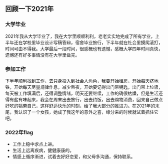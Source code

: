 ## 回顾一下2021年
### 大学毕业
2021年我从大学毕业了，我在大学里顺顺利利，老老实实地完成了所有学业，上半年还在学校里毕业设计写稿答辩，宿舍毕业旅行，下半年就在社会里摸爬滚打，时间可由不得我。大学最后一段时间，很感概也有遗憾，感概大学四年时间真快，遗憾还有好多事情没有在大学里做完。
### 参加工作
下半年顺利找到工作，去只身投入到社会人角色，我要开始租房，开始每天挤地铁，开始每天尽量规律作息，减少熬夜，开始要记得出门带钥匙，出门带上垃圾，每天被工作填满后，还得调整情绪，明天还要继续，工作的确很枯燥，但是生活还得有盐有味起来，我会在周末出去旅行，出去约饭，出去购物消费，回来自己做点好吃的犒劳自己，这样舒适快乐的时刻，给了我大部分的推进力。在2021年的末尾，我认识了一个女孩，她成了我这年的意外之喜，缘分来的时候就试着抓住它吧。
### 2022年flag
- 工作上稳中求点上进。
- 生活上远离疾病，健健康康的。
- 情感上循序渐进，试着去好好恋爱，和父母多沟通，保持联系。
